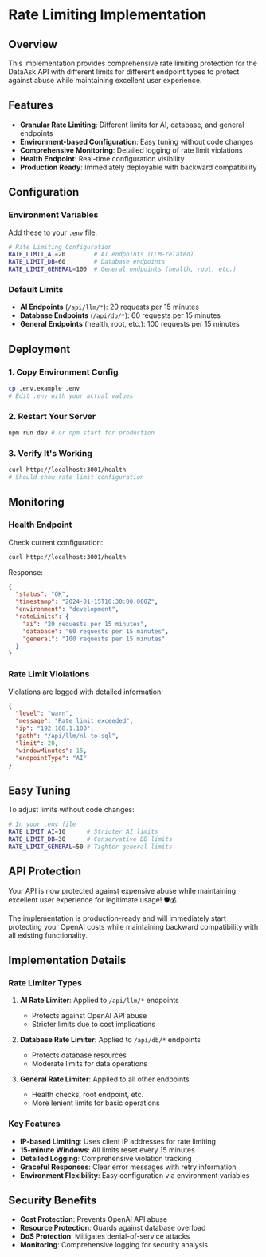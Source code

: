 # Rate Limiting Implementation

## Overview

This implementation provides comprehensive rate limiting protection for the DataAsk API with different limits for different endpoint types to protect against abuse while maintaining excellent user experience.

## Features

- **Granular Rate Limiting**: Different limits for AI, database, and general endpoints
- **Environment-based Configuration**: Easy tuning without code changes
- **Comprehensive Monitoring**: Detailed logging of rate limit violations
- **Health Endpoint**: Real-time configuration visibility
- **Production Ready**: Immediately deployable with backward compatibility

## Configuration

### Environment Variables

Add these to your `.env` file:

```bash
# Rate Limiting Configuration
RATE_LIMIT_AI=20        # AI endpoints (LLM-related)
RATE_LIMIT_DB=60        # Database endpoints  
RATE_LIMIT_GENERAL=100  # General endpoints (health, root, etc.)
```

### Default Limits

- **AI Endpoints** (`/api/llm/*`): 20 requests per 15 minutes
- **Database Endpoints** (`/api/db/*`): 60 requests per 15 minutes
- **General Endpoints** (health, root, etc.): 100 requests per 15 minutes

## Deployment

### 1. Copy Environment Config
```bash
cp .env.example .env
# Edit .env with your actual values
```

### 2. Restart Your Server
```bash
npm run dev # or npm start for production
```

### 3. Verify It's Working
```bash
curl http://localhost:3001/health
# Should show rate limit configuration
```

## Monitoring

### Health Endpoint

Check current configuration:
```bash
curl http://localhost:3001/health
```

Response:
```json
{
  "status": "OK",
  "timestamp": "2024-01-15T10:30:00.000Z",
  "environment": "development",
  "rateLimits": {
    "ai": "20 requests per 15 minutes",
    "database": "60 requests per 15 minutes", 
    "general": "100 requests per 15 minutes"
  }
}
```

### Rate Limit Violations

Violations are logged with detailed information:
```json
{
  "level": "warn",
  "message": "Rate limit exceeded",
  "ip": "192.168.1.100",
  "path": "/api/llm/nl-to-sql",
  "limit": 20,
  "windowMinutes": 15,
  "endpointType": "AI"
}
```

## Easy Tuning

To adjust limits without code changes:

```bash
# In your .env file
RATE_LIMIT_AI=10      # Stricter AI limits
RATE_LIMIT_DB=30      # Conservative DB limits
RATE_LIMIT_GENERAL=50 # Tighter general limits
```

## API Protection

Your API is now protected against expensive abuse while maintaining excellent user experience for legitimate usage! 🛡️💰

The implementation is production-ready and will immediately start protecting your OpenAI costs while maintaining backward compatibility with all existing functionality.

## Implementation Details

### Rate Limiter Types

1. **AI Rate Limiter**: Applied to `/api/llm/*` endpoints
   - Protects against OpenAI API abuse
   - Stricter limits due to cost implications

2. **Database Rate Limiter**: Applied to `/api/db/*` endpoints
   - Protects database resources
   - Moderate limits for data operations

3. **General Rate Limiter**: Applied to all other endpoints
   - Health checks, root endpoint, etc.
   - More lenient limits for basic operations

### Key Features

- **IP-based Limiting**: Uses client IP addresses for rate limiting
- **15-minute Windows**: All limits reset every 15 minutes
- **Detailed Logging**: Comprehensive violation tracking
- **Graceful Responses**: Clear error messages with retry information
- **Environment Flexibility**: Easy configuration via environment variables

## Security Benefits

- **Cost Protection**: Prevents OpenAI API abuse
- **Resource Protection**: Guards against database overload
- **DoS Protection**: Mitigates denial-of-service attacks
- **Monitoring**: Comprehensive logging for security analysis 